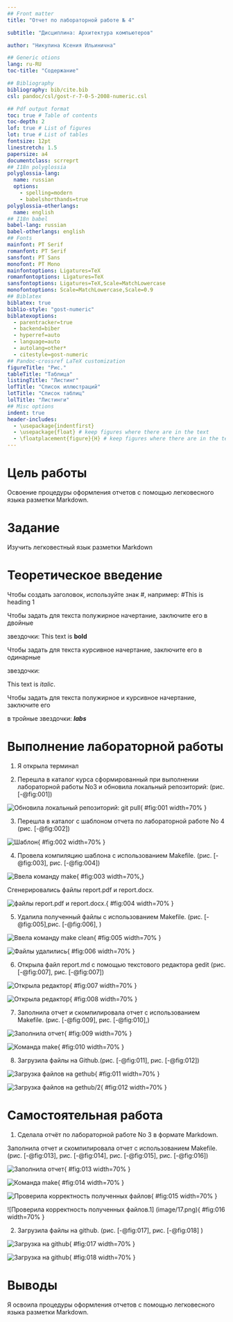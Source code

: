 ```yaml
---
## Front matter
title: "Отчет по лабораторной работе № 4"

subtitle: "Дисциплина: Архитектура компьютеров"

author: "Никулина Ксения Ильинична"

## Generic otions
lang: ru-RU
toc-title: "Содержание"

## Bibliography
bibliography: bib/cite.bib
csl: pandoc/csl/gost-r-7-0-5-2008-numeric.csl

## Pdf output format
toc: true # Table of contents
toc-depth: 2
lof: true # List of figures
lot: true # List of tables
fontsize: 12pt
linestretch: 1.5
papersize: a4
documentclass: scrreprt
## I18n polyglossia
polyglossia-lang:
  name: russian
  options:
	- spelling=modern
	- babelshorthands=true
polyglossia-otherlangs:
  name: english
## I18n babel
babel-lang: russian
babel-otherlangs: english
## Fonts
mainfont: PT Serif
romanfont: PT Serif
sansfont: PT Sans
monofont: PT Mono
mainfontoptions: Ligatures=TeX
romanfontoptions: Ligatures=TeX
sansfontoptions: Ligatures=TeX,Scale=MatchLowercase
monofontoptions: Scale=MatchLowercase,Scale=0.9
## Biblatex
biblatex: true
biblio-style: "gost-numeric"
biblatexoptions:
  - parentracker=true
  - backend=biber
  - hyperref=auto
  - language=auto
  - autolang=other*
  - citestyle=gost-numeric
## Pandoc-crossref LaTeX customization
figureTitle: "Рис."
tableTitle: "Таблица"
listingTitle: "Листинг"
lofTitle: "Список иллюстраций"
lotTitle: "Список таблиц"
lolTitle: "Листинги"
## Misc options
indent: true
header-includes:
  - \usepackage{indentfirst}
  - \usepackage{float} # keep figures where there are in the text
  - \floatplacement{figure}{H} # keep figures where there are in the text
---
```


# Цель работы

Освоение процедуры оформления отчетов с помощью легковесного языка разметки Markdown.


# Задание


Изучить легковестный язык разметки Markdown

# Теоретическое введение

Чтобы создать заголовок, используйте знак #, например: #This is heading 1

Чтобы задать для текста полужирное начертание, заключите его в двойные

звездочки: This text is **bold**

Чтобы задать для текста курсивное начертание, заключите его в одинарные

звездочки:

This text is *italic*.

Чтобы задать для текста полужирное и курсивное начертание, заключите его

в тройные звездочки: ***labs***

# Выполнение лабораторной работы

1. Я открыла терминал

2. Перешла в каталог курса сформированный при выполнении лабораторной работы No3 и обновила локальный репозиторий: (рис. [-@fig:001])

![Обновила локальный репозиторий: git pull](image/2.png){ #fig:001 width=70% }

3. Перешла в каталог с шаблоном отчета по лабораторной работе No 4 (рис. [-@fig:002])

![Шаблон](image/3.png){ #fig:002 width=70% }

4. Провела компиляцию шаблона с использованием Makefile. (рис. [-@fig:003], рис. [-@fig:004])

![Ввела команду make](image/4.png){ #fig:003 width=70%,}

Сгенерировались файлы report.pdf и report.docx.

![файлы report.pdf и report.docx. ](image/5.png){ #fig:004 width=70% }

5. Удалила полученный файлы с использованием Makefile. (рис. [-@fig:005],рис. [-@fig:006], )

![Ввела команду make clean](image/6.png){ #fig:005 width=70% }

![Файлы удалились](image/7.png){ #fig:006 width=70% } 

6. Открыла файл report.md c помощью текстового редактора gedit (рис. [-@fig:007], рис. [-@fig:007])

![Открыла редактор](image/8.png){ #fig:007 width=70% }

![Открыла редактор](image/9.png){ #fig:008 width=70% }

7. Заполнила отчет и скомпилировала отчет с использованием Makefile. (рис. [-@fig:009], рис. [-@fig:010],)

![Заполнила отчет](image/10.png){ #fig:009 width=70% }

![Команда make](image/11.png){ #fig:010 width=70% }

8. Загрузила файлы на Github.(рис. [-@fig:011], рис. [-@fig:012])

![Загрузка файлов на gethub](image/12.png){ #fig:011 width=70% }

![Загрузка файлов на gethub/2](image/13.png){ #fig:012 width=70% }

# Самостоятельная работа

1. Сделала отчёт по лабораторной работе No 3 в формате Markdown.

Заполнила отчет и скомпилировала отчет с использованием Makefile. (рис. [-@fig:013], рис. [-@fig:014], рис. [-@fig:015], рис. [-@fig:016])

![Заполнила отчет](image/14.png){ #fig:013 width=70% }

![Команда make](image/17(1.1).png){ #fig:014 width=70% }

![Проверила корректность полученных файлов](image/17(1).png){ #fig:015 width=70% }
    
![Проверила корректность полученных файлов.1] (image/17.png){ #fig:016 width=70% }
    

2. Загрузила файлы на github. (рис. [-@fig:017], рис. [-@fig:018] )

![Загрузка на github](image/12.png){ #fig:017 width=70% }

![Загрузка на github](image/13.png){ #fig:018 width=70% }




# Выводы
Я освоила процедуры оформления отчетов с помощью легковесного языка разметки Markdown.



